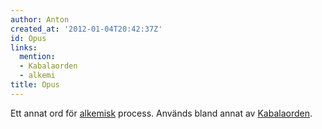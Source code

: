 ```yaml
---
author: Anton
created_at: '2012-01-04T20:42:37Z'
id: Opus
links:
  mention:
  - Kabalaorden
  - alkemi
title: Opus
---
```


Ett annat ord för [alkemisk] process. Används bland annat av [Kabalaorden].

  [alkemisk]: alkemi
  [Kabalaorden]: Kabalaorden
